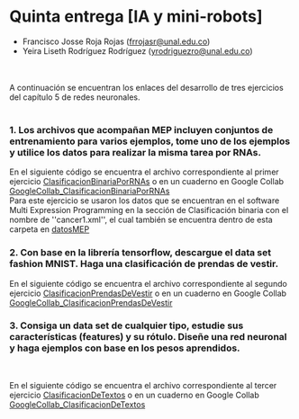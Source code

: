 # Quinta entrega [IA y mini-robots]

* Francisco Josse Roja Rojas (frrojasr@unal.edu.co)
* Yeira Liseth Rodríguez Rodríguez (yrodriguezro@unal.edu.co)
<br>
<br>
A continuación se encuentran los enlaces del desarrollo de tres ejercicios del capítulo 5 de redes neuronales. 
<br>
<br>

### 1. Los archivos que acompañan MEP incluyen conjuntos de entrenamiento para varios ejemplos, tome uno de los ejemplos y utilice los datos para realizar la misma tarea por RNAs. <br>
En el siguiente código se encuentra el archivo correspondiente al primer ejercicio [ClasificacionBinariaPorRNAs](Entrega5/ClasificacionBinariaPorRNAs.ipynb) o en un cuaderno en Google Collab [GoogleCollab_ClasificacionBinariaPorRNAs](https://colab.research.google.com/drive/1OD5xeMAPeIj2wbBxkACkEQ8FXVXlagHq?usp=sharing)
<br>
Para este ejercicio se usaron los datos que se encuentran en el software Multi Expression Programming en la sección de Clasificación binaria con el nombre de ''cancer1.xml'', el cual también se encuentra dentro de esta carpeta en [datosMEP](Entrega5/cancer1.xml)

###  2. Con base en la librería tensorflow, descargue el data set fashion MNIST. Haga una clasificación de prendas de vestir.
En el siguiente código se encuentra el archivo correspondiente al segundo ejercicio [ClasificacionPrendasDeVestir](Entrega5/ClasificacionPrendasDeVestir.ipynb) o en un cuaderno en Google Collab [GoogleCollab_ClasificacionPrendasDeVestir](https://colab.research.google.com/drive/1VSXmgL0pdBJXs5F6sBMrH-2xtoYkI6nY?usp=sharing)

###  3. Consiga un data set de cualquier tipo, estudie sus características (features) y su rótulo. Diseñe una red neuronal y haga ejemplos con base en los pesos aprendidos. 
<br>

En el siguiente código se encuentra el archivo correspondiente al tercer ejercicio [ClasificacionDeTextos](Entrega5/ClasificacionDeTextos.ipynb) o en un cuaderno en Google Collab [GoogleCollab_ClasificacionDeTextos](https://colab.research.google.com/drive/1dQPseEuX4KDXPVlsKChJZlnOakLlXtya?usp=sharing)
